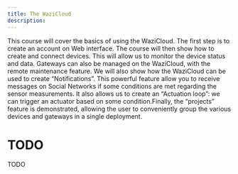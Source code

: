 ```yaml
---
title: The WaziCloud
description: 
---
```


This course will cover the basics of using the WaziCloud. The first step is to create an account on Web interface. The course will then show how to create and connect devices. This will allow us to monitor the device status and data. Gateways can also be managed on the WaziCloud, with the remote maintenance feature. 
We will also show how the WaziCloud can be used to create “Notifications”. This powerful feature allow you to receive messages on Social Networks if some conditions are met regarding the sensor measurements. It also allows us to create an “Actuation loop”: we can trigger an actuator based on some condition.Finally, the “projects” feature is demonstrated, allowing the user to conveniently group the various devices and gateways in a single deployment.

# TODO

TODO